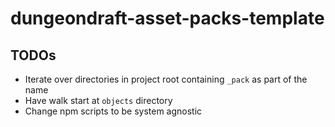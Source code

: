 # dungeondraft-asset-packs-template

## TODOs
- Iterate over directories in project root containing `_pack` as part of the name
- Have walk start at `objects` directory
- Change npm scripts to be system agnostic
